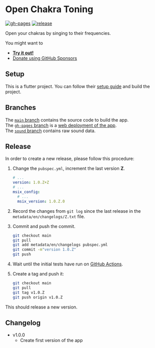 # Open Chakra Toning

[![gh-pages](https://github.com/niccokunzmann/open_chakra_toning/actions/workflows/gh-pages.yml/badge.svg)](https://github.com/niccokunzmann/open_chakra_toning/actions/workflows/gh-pages.yml)
[![release](https://github.com/niccokunzmann/open_chakra_toning/actions/workflows/release.yml/badge.svg)](https://github.com/niccokunzmann/open_chakra_toning/actions/workflows/release.yml)

Open your chakras by singing to their frequencies.

You might want to

- **[Try it out!][web]**
- [Donate using GitHub Sponsors][gh-sponsors]

## Setup

This is a flutter project. You can follow their [setup guide](https://docs.flutter.dev/get-started/install)
and build the project.

## Branches

The [`main` branch](https://github.com/niccokunzmann/open_chakra_toning/tree/main) contains the source code to build the app.  
The [`gh-pages` branch](https://github.com/niccokunzmann/open_chakra_toning/tree/gh-pages) is a [web deployment of the app][web].  
The [`sound` branch](https://github.com/niccokunzmann/open_chakra_toning/tree/sound) contains raw sound data.  

## Release

In order to create a new release, please follow this procedure:

1. Change the `pubspec.yml`, increment the last version **Z**.

   ```yaml
   # ...
   version: 1.0.Z+Z
   # ...
   msix_config:
     # ...
     msix_version: 1.0.Z.0
   ```

2. Record the changes from `git log` since the last release in the `metadata/en/changelogs/Z.txt` file.
3. Commit and push the commit.

   ```sh
   git checkout main
   git pull
   git add metadata/en/changelogs pubspec.yml
   git commit -m"version 1.0.Z"
   git push
   ```

4. Wait until the initial tests have run on [GitHub Actions][actions].
5. Create a tag and push it:

   ```sh
   git checkout main
   git pull
   git tag v1.0.Z
   git push origin v1.0.Z
   ```

This should release a new version.

## Changelog

- v1.0.0
  - Create first version of the app

[web]: https://niccokunzmann.github.io/open_chakra_toning/
[gh-sponsors]: https://github.com/sponsors/niccokunzmann
[actions]: https://github.com/niccokunzmann/open_chakra_toning/actions
